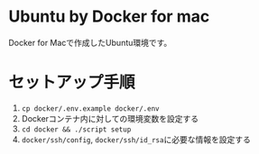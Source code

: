 # Ubuntu by Docker for mac
Docker for Macで作成したUbuntu環境です。

# セットアップ手順
1. `cp docker/.env.example docker/.env`
1. Dockerコンテナ内に対しての環境変数を設定する
1. `cd docker && ./script setup`
1. `docker/ssh/config`, `docker/ssh/id_rsa`に必要な情報を設定する
